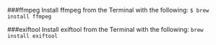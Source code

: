 
###ffmpeg
Install ffmpeg from the Terminal with the following:
`$ brew install ffmpeg`

###exiftool
Install exiftool from the Terminal with the following:
`brew install exiftool`